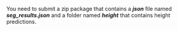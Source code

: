 You need to submit a zip package that contains a ***json*** file named ***seg_results.json*** and a folder named ***height*** that contains height predictions.
